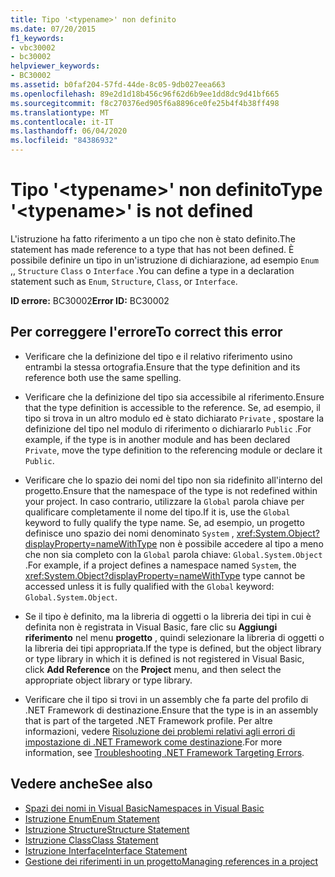 ```yaml
---
title: Tipo '<typename>' non definito
ms.date: 07/20/2015
f1_keywords:
- vbc30002
- bc30002
helpviewer_keywords:
- BC30002
ms.assetid: b0faf204-57fd-44de-8c05-9db027eea663
ms.openlocfilehash: 89e2d1d18b456c96f62d6b9ee1dd8dc9d41bf665
ms.sourcegitcommit: f8c270376ed905f6a8896ce0fe25b4f4b38ff498
ms.translationtype: MT
ms.contentlocale: it-IT
ms.lasthandoff: 06/04/2020
ms.locfileid: "84386932"
---
```

# <a name="type-typename-is-not-defined"></a><span data-ttu-id="136eb-102">Tipo '\<typename>' non definito</span><span class="sxs-lookup"><span data-stu-id="136eb-102">Type '\<typename>' is not defined</span></span>
<span data-ttu-id="136eb-103">L'istruzione ha fatto riferimento a un tipo che non è stato definito.</span><span class="sxs-lookup"><span data-stu-id="136eb-103">The statement has made reference to a type that has not been defined.</span></span> <span data-ttu-id="136eb-104">È possibile definire un tipo in un'istruzione di dichiarazione, ad esempio `Enum` ,, `Structure` `Class` o `Interface` .</span><span class="sxs-lookup"><span data-stu-id="136eb-104">You can define a type in a declaration statement such as `Enum`, `Structure`, `Class`, or `Interface`.</span></span>  
  
 <span data-ttu-id="136eb-105">**ID errore:** BC30002</span><span class="sxs-lookup"><span data-stu-id="136eb-105">**Error ID:** BC30002</span></span>  
  
## <a name="to-correct-this-error"></a><span data-ttu-id="136eb-106">Per correggere l'errore</span><span class="sxs-lookup"><span data-stu-id="136eb-106">To correct this error</span></span>  
  
- <span data-ttu-id="136eb-107">Verificare che la definizione del tipo e il relativo riferimento usino entrambi la stessa ortografia.</span><span class="sxs-lookup"><span data-stu-id="136eb-107">Ensure that the type definition and its reference both use the same spelling.</span></span>  
  
- <span data-ttu-id="136eb-108">Verificare che la definizione del tipo sia accessibile al riferimento.</span><span class="sxs-lookup"><span data-stu-id="136eb-108">Ensure that the type definition is accessible to the reference.</span></span> <span data-ttu-id="136eb-109">Se, ad esempio, il tipo si trova in un altro modulo ed è stato dichiarato `Private` , spostare la definizione del tipo nel modulo di riferimento o dichiararlo `Public` .</span><span class="sxs-lookup"><span data-stu-id="136eb-109">For example, if the type is in another module and has been declared `Private`, move the type definition to the referencing module or declare it `Public`.</span></span>  
  
- <span data-ttu-id="136eb-110">Verificare che lo spazio dei nomi del tipo non sia ridefinito all'interno del progetto.</span><span class="sxs-lookup"><span data-stu-id="136eb-110">Ensure that the namespace of the type is not redefined within your project.</span></span> <span data-ttu-id="136eb-111">In caso contrario, utilizzare la `Global` parola chiave per qualificare completamente il nome del tipo.</span><span class="sxs-lookup"><span data-stu-id="136eb-111">If it is, use the `Global` keyword to fully qualify the type name.</span></span> <span data-ttu-id="136eb-112">Se, ad esempio, un progetto definisce uno spazio dei nomi denominato `System` , <xref:System.Object?displayProperty=nameWithType> non è possibile accedere al tipo a meno che non sia completo con la `Global` parola chiave: `Global.System.Object` .</span><span class="sxs-lookup"><span data-stu-id="136eb-112">For example, if a project defines a namespace named `System`, the <xref:System.Object?displayProperty=nameWithType> type cannot be accessed unless it is fully qualified with the `Global` keyword: `Global.System.Object`.</span></span>  
  
- <span data-ttu-id="136eb-113">Se il tipo è definito, ma la libreria di oggetti o la libreria dei tipi in cui è definita non è registrata in Visual Basic, fare clic su **Aggiungi riferimento** nel menu **progetto** , quindi selezionare la libreria di oggetti o la libreria dei tipi appropriata.</span><span class="sxs-lookup"><span data-stu-id="136eb-113">If the type is defined, but the object library or type library in which it is defined is not registered in Visual Basic, click **Add Reference** on the **Project** menu, and then select the appropriate object library or type library.</span></span>  
  
- <span data-ttu-id="136eb-114">Verificare che il tipo si trovi in un assembly che fa parte del profilo di .NET Framework di destinazione.</span><span class="sxs-lookup"><span data-stu-id="136eb-114">Ensure that the type is in an assembly that is part of the targeted .NET Framework profile.</span></span> <span data-ttu-id="136eb-115">Per altre informazioni, vedere [Risoluzione dei problemi relativi agli errori di impostazione di .NET Framework come destinazione](/visualstudio/msbuild/troubleshooting-dotnet-framework-targeting-errors).</span><span class="sxs-lookup"><span data-stu-id="136eb-115">For more information, see [Troubleshooting .NET Framework Targeting Errors](/visualstudio/msbuild/troubleshooting-dotnet-framework-targeting-errors).</span></span>  
  
## <a name="see-also"></a><span data-ttu-id="136eb-116">Vedere anche</span><span class="sxs-lookup"><span data-stu-id="136eb-116">See also</span></span>

- [<span data-ttu-id="136eb-117">Spazi dei nomi in Visual Basic</span><span class="sxs-lookup"><span data-stu-id="136eb-117">Namespaces in Visual Basic</span></span>](../../programming-guide/program-structure/namespaces.md)
- [<span data-ttu-id="136eb-118">Istruzione Enum</span><span class="sxs-lookup"><span data-stu-id="136eb-118">Enum Statement</span></span>](../statements/enum-statement.md)
- [<span data-ttu-id="136eb-119">Istruzione Structure</span><span class="sxs-lookup"><span data-stu-id="136eb-119">Structure Statement</span></span>](../statements/structure-statement.md)
- [<span data-ttu-id="136eb-120">Istruzione Class</span><span class="sxs-lookup"><span data-stu-id="136eb-120">Class Statement</span></span>](../statements/class-statement.md)
- [<span data-ttu-id="136eb-121">Istruzione Interface</span><span class="sxs-lookup"><span data-stu-id="136eb-121">Interface Statement</span></span>](../statements/interface-statement.md)
- [<span data-ttu-id="136eb-122">Gestione dei riferimenti in un progetto</span><span class="sxs-lookup"><span data-stu-id="136eb-122">Managing references in a project</span></span>](/visualstudio/ide/managing-references-in-a-project)

